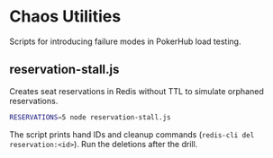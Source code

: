 # Chaos Utilities

Scripts for introducing failure modes in PokerHub load testing.

## reservation-stall.js

Creates seat reservations in Redis without TTL to simulate orphaned reservations.

```sh
RESERVATIONS=5 node reservation-stall.js
```

The script prints hand IDs and cleanup commands (`redis-cli del reservation:<id>`). Run the deletions after the drill.
